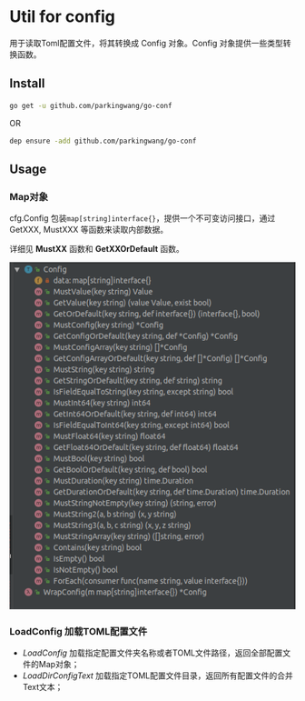 # Util for config

用于读取Toml配置文件，将其转换成 Config 对象。Config 对象提供一些类型转换函数。

## Install

```bash
go get -u github.com/parkingwang/go-conf
```

OR

```bash
dep ensure -add github.com/parkingwang/go-conf
```

## Usage

### Map对象

cfg.Config 包装`map[string]interface{}`，提供一个不可变访问接口，通过 GetXXX, MustXXX 等函数来读取内部数据。

详细见 **MustXX** 函数和 **GetXXOrDefault** 函数。

![Config](Config.png)

### LoadConfig 加载TOML配置文件

- *LoadConfig* 加载指定配置文件夹名称或者TOML文件路径，返回全部配置文件的Map对象；
- *LoadDirConfigText* 加载指定TOML配置文件目录，返回所有配置文件的合并Text文本； 

